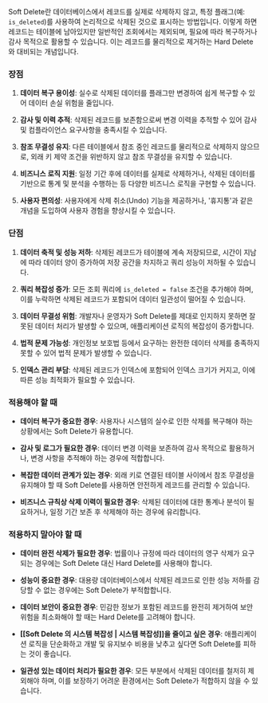 Soft Delete란 데이터베이스에서 레코드를 실제로 삭제하지 않고, 특정 플래그(예: `is_deleted`)를 사용하여 논리적으로 삭제된 것으로 표시하는 방법입니다.  이렇게 하면 레코드는 테이블에 남아있지만 일반적인 조회에서는 제외되며, 필요에 따라 복구하거나 감사 목적으로 활용할 수 있습니다. 이는 레코드를 물리적으로 제거하는 Hard Delete와 대비되는 개념입니다.

### 장점
1. **데이터 복구 용이성**: 실수로 삭제된 데이터를 플래그만 변경하여 쉽게 복구할 수 있어 데이터 손실 위험을 줄입니다.
    
2. **감사 및 이력 추적**: 삭제된 레코드를 보존함으로써 변경 이력을 추적할 수 있어 감사 및 컴플라이언스 요구사항을 충족시킬 수 있습니다.
    
3. **참조 무결성 유지**: 다른 테이블에서 참조 중인 레코드를 물리적으로 삭제하지 않으므로, 외래 키 제약 조건을 위반하지 않고 참조 무결성을 유지할 수 있습니다.
    
4. **비즈니스 로직 지원**: 일정 기간 후에 데이터를 실제로 삭제하거나, 삭제된 데이터를 기반으로 통계 및 분석을 수행하는 등 다양한 비즈니스 로직을 구현할 수 있습니다.
    
5. **사용자 편의성**: 사용자에게 삭제 취소(Undo) 기능을 제공하거나, '휴지통'과 같은 개념을 도입하여 사용자 경험을 향상시킬 수 있습니다.

### 단점
1. **데이터 축적 및 성능 저하**: 삭제된 레코드가 테이블에 계속 저장되므로, 시간이 지남에 따라 데이터 양이 증가하여 저장 공간을 차지하고 쿼리 성능이 저하될 수 있습니다.
    
2. **쿼리 복잡성 증가**: 모든 조회 쿼리에 `is_deleted = false` 조건을 추가해야 하며, 이를 누락하면 삭제된 레코드가 포함되어 데이터 일관성이 떨어질 수 있습니다.
    
3. **데이터 무결성 위험**: 개발자나 운영자가 Soft Delete를 제대로 인지하지 못하면 잘못된 데이터 처리가 발생할 수 있으며, 애플리케이션 로직의 복잡성이 증가합니다.
    
4. **법적 문제 가능성**: 개인정보 보호법 등에서 요구하는 완전한 데이터 삭제를 충족하지 못할 수 있어 법적 문제가 발생할 수 있습니다.
    
5. **인덱스 관리 부담**: 삭제된 레코드가 인덱스에 포함되어 인덱스 크기가 커지고, 이에 따른 성능 최적화가 필요할 수 있습니다.

### 적용해야 할 때
- **데이터 복구가 중요한 경우**: 사용자나 시스템의 실수로 인한 삭제를 복구해야 하는 상황에서는 Soft Delete가 유용합니다.
    
- **감사 및 로그가 필요한 경우**: 데이터 변경 이력을 보존하여 감사 목적으로 활용하거나, 변경 사항을 추적해야 하는 경우에 적합합니다.
    
- **복잡한 데이터 관계가 있는 경우**: 외래 키로 연결된 테이블 사이에서 참조 무결성을 유지해야 할 때 Soft Delete를 사용하면 안전하게 레코드를 관리할 수 있습니다.
    
- **비즈니스 규칙상 삭제 이력이 필요한 경우**: 삭제된 데이터에 대한 통계나 분석이 필요하거나, 일정 기간 보존 후 삭제해야 하는 경우에 유리합니다.

### 적용하지 말아야 할 때
- **데이터 완전 삭제가 필요한 경우**: 법률이나 규정에 따라 데이터의 영구 삭제가 요구되는 경우에는 Soft Delete 대신 Hard Delete를 사용해야 합니다.
    
- **성능이 중요한 경우**: 대용량 데이터베이스에서 삭제된 레코드로 인한 성능 저하를 감당할 수 없는 경우에는 Soft Delete가 부적합합니다.
    
- **데이터 보안이 중요한 경우**: 민감한 정보가 포함된 레코드를 완전히 제거하여 보안 위험을 최소화해야 할 때는 Hard Delete를 고려해야 합니다.
    
- **[[Soft Delete 의 시스템 복잡성 | 시스템 복잡성]]을 줄이고 싶은 경우**: 애플리케이션 로직을 단순화하고 개발 및 유지보수 비용을 낮추고 싶다면 Soft Delete를 피하는 것이 좋습니다.
    
- **일관성 있는 데이터 처리가 필요한 경우**: 모든 부분에서 삭제된 데이터를 철저히 제외해야 하며, 이를 보장하기 어려운 환경에서는 Soft Delete가 적합하지 않을 수 있습니다.